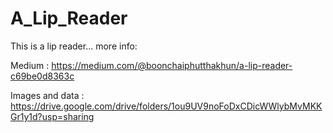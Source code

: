 # A_Lip_Reader
This is a lip reader... more info:

Medium : https://medium.com/@boonchaiphutthakhun/a-lip-reader-c69be0d8363c

Images and data : https://drive.google.com/drive/folders/1ou9UV9noFoDxCDicWWlybMvMKKGr1y1d?usp=sharing
